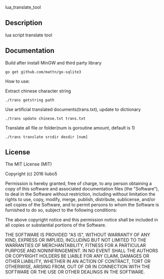 lua_translate_tool

Description
-----------

lua script translate tool
    
Documentation
-------------

Build after install MinGW and third party library
 
    go get github.com/mattn/go-sqlite3
    
How to use:

Extract chinese character string
 
    ./trans getstring path
	
Use artificial translated documents(trans.txt), update to dictionary
 
    ./trans update chinese.txt trans.txt
	
Translate all file or folder(num is goroutine amount, default is 1)
 
    ./trans translate srcdir desdir [num]

License
-------------

The MIT License (MIT)

Copyright (c) 2016 liubo5

Permission is hereby granted, free of charge, to any person obtaining a copy
of this software and associated documentation files (the "Software"), to deal
in the Software without restriction, including without limitation the rights
to use, copy, modify, merge, publish, distribute, sublicense, and/or sell
copies of the Software, and to permit persons to whom the Software is
furnished to do so, subject to the following conditions:

The above copyright notice and this permission notice shall be included in all
copies or substantial portions of the Software.

THE SOFTWARE IS PROVIDED "AS IS", WITHOUT WARRANTY OF ANY KIND, EXPRESS OR
IMPLIED, INCLUDING BUT NOT LIMITED TO THE WARRANTIES OF MERCHANTABILITY,
FITNESS FOR A PARTICULAR PURPOSE AND NONINFRINGEMENT. IN NO EVENT SHALL THE
AUTHORS OR COPYRIGHT HOLDERS BE LIABLE FOR ANY CLAIM, DAMAGES OR OTHER
LIABILITY, WHETHER IN AN ACTION OF CONTRACT, TORT OR OTHERWISE, ARISING FROM,
OUT OF OR IN CONNECTION WITH THE SOFTWARE OR THE USE OR OTHER DEALINGS IN THE
SOFTWARE.
